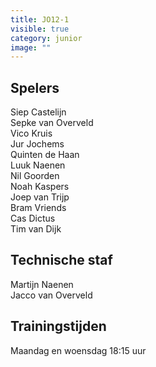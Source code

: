 ```yaml
---
title: JO12-1
visible: true
category: junior
image: ""
---
```

## Spelers

Si﻿ep Castelijn\
S﻿epke van Overveld\
V﻿ico Kruis\
J﻿ur Jochems\
Q﻿uinten de Haan\
L﻿uuk Naenen\
N﻿il Goorden\
N﻿oah Kaspers\
J﻿oep van Trijp\
B﻿ram Vriends\
C﻿as Dictus\
T﻿im van Dijk

## Technische staf

M﻿artijn Naenen\
J﻿acco van Overveld

## Trainingstijden

Maandag en woensdag 18:15 uur